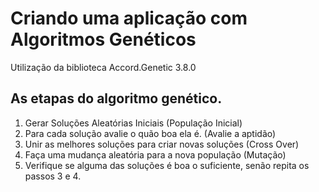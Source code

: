 # Criando uma aplicação com Algoritmos Genéticos
Utilização da biblioteca Accord.Genetic 3.8.0

## As etapas do algoritmo genético.
1. Gerar Soluções Aleatórias Iniciais (População Inicial)
2. Para cada solução avalie o quão boa ela é. (Avalie a aptidão)
3. Unir as melhores soluções para criar novas soluções (Cross Over)
4. Faça uma mudança aleatória para a nova população (Mutação)
5. Verifique se alguma das soluções é boa o suficiente, senão repita os passos 3 e 4.

